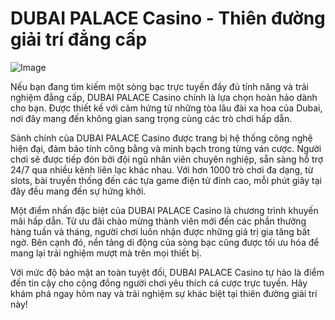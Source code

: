 # DUBAI PALACE Casino - Thiên đường giải trí đẳng cấp

![Image](https://github.com/user-attachments/assets/bd51ea9f-0666-407b-a7a7-98ead6de688c)

Nếu bạn đang tìm kiếm một sòng bạc trực tuyến đầy đủ tính năng và trải nghiệm đẳng cấp, DUBAI PALACE Casino chính là lựa chọn hoàn hảo dành cho bạn. Được thiết kế với cảm hứng từ những tòa lâu đài xa hoa của Dubai, nơi đây mang đến không gian sang trọng cùng các trò chơi hấp dẫn.

Sảnh chính của DUBAI PALACE Casino được trang bị hệ thống công nghệ hiện đại, đảm bảo tính công bằng và minh bạch trong từng ván cược. Người chơi sẽ được tiếp đón bởi đội ngũ nhân viên chuyên nghiệp, sẵn sàng hỗ trợ 24/7 qua nhiều kênh liên lạc khác nhau. Với hơn 1000 trò chơi đa dạng, từ slots, bài truyền thống đến các tựa game điện tử đỉnh cao, mỗi phút giây tại đây đều mang đến sự hứng khởi.

Một điểm nhấn đặc biệt của DUBAI PALACE Casino là chương trình khuyến mãi hấp dẫn. Từ ưu đãi chào mừng thành viên mới đến các phần thưởng hàng tuần và tháng, người chơi luôn nhận được những giá trị gia tăng bất ngờ. Bên cạnh đó, nền tảng di động của sòng bạc cũng được tối ưu hóa để mang lại trải nghiệm mượt mà trên mọi thiết bị.

Với mức độ bảo mật an toàn tuyệt đối, DUBAI PALACE Casino tự hào là điểm đến tin cậy cho cộng đồng người chơi yêu thích cá cược trực tuyến. Hãy khám phá ngay hôm nay và trải nghiệm sự khác biệt tại thiên đường giải trí này!